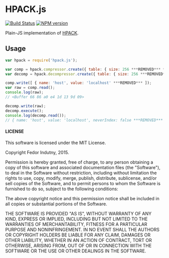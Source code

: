 # HPACK.js

[![Build Status](https://secure.travis-ci.org/indutny/hpack.js.png)](http://travis-ci.org/indutny/hpack.js)
[![NPM version](https://badge.fury.io/js/hpack.js.svg)](http://badge.fury.io/js/hpack.js)

Plain-JS implementation of [HPACK][0].

## Usage

```javascript
var hpack = require('hpack.js');

var comp = hpack.compressor.create({ table: { size: 256 ***REMOVED*** ***REMOVED***);
var decomp = hpack.decompressor.create({ table: { size: 256 ***REMOVED*** ***REMOVED***);

comp.write([ { name: 'host', value: 'localhost' ***REMOVED*** ]);
var raw = comp.read();
console.log(raw);
// <Buffer 66 86 a0 e4 1d 13 9d 09>

decomp.write(raw);
decomp.execute();
console.log(decomp.read());
// { name: 'host', value: 'localhost', neverIndex: false ***REMOVED***
```

#### LICENSE

This software is licensed under the MIT License.

Copyright Fedor Indutny, 2015.

Permission is hereby granted, free of charge, to any person obtaining a
copy of this software and associated documentation files (the
"Software"), to deal in the Software without restriction, including
without limitation the rights to use, copy, modify, merge, publish,
distribute, sublicense, and/or sell copies of the Software, and to permit
persons to whom the Software is furnished to do so, subject to the
following conditions:

The above copyright notice and this permission notice shall be included
in all copies or substantial portions of the Software.

THE SOFTWARE IS PROVIDED "AS IS", WITHOUT WARRANTY OF ANY KIND, EXPRESS
OR IMPLIED, INCLUDING BUT NOT LIMITED TO THE WARRANTIES OF
MERCHANTABILITY, FITNESS FOR A PARTICULAR PURPOSE AND NONINFRINGEMENT. IN
NO EVENT SHALL THE AUTHORS OR COPYRIGHT HOLDERS BE LIABLE FOR ANY CLAIM,
DAMAGES OR OTHER LIABILITY, WHETHER IN AN ACTION OF CONTRACT, TORT OR
OTHERWISE, ARISING FROM, OUT OF OR IN CONNECTION WITH THE SOFTWARE OR THE
USE OR OTHER DEALINGS IN THE SOFTWARE.

[0]: https://tools.ietf.org/html/rfc7541
